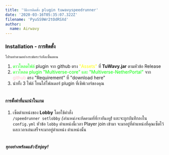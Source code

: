 ```yaml
---
title: 'วิธีการติดตั้ง plugin tuwavyspeedrunner'
date: '2020-03-16T05:35:07.322Z'
filename: 'PyuSS9Wr2tOdRSXd'
author:
  name: Airwavy
---
```


<a name="installation"></a>

### <i class="bi bi-clipboard-check"></i> Installation - การติดตั้ง

`โปรดทำตามอย่างระมัดระวังทีละขึ้นตอน`
1. <color style="color:lime">ดาวโหลดไฟล์</color> plugin จาก github ตรง <color style="color: yellow">"Assets"</color> ที่ **TuWavy.jar** ตามหัวข้อ Release
2. <color style="color:lime">ดาวโหลด plugin "Multiverse-core" และ "Multiverse-NetherPortal"</color> จาก <color style="color: pink" >github</color> ตรง "Requirement" ที่ "download here"
3. นำทั้ง 3 ไฟล์ โยนใส่โฟลเดอร์ plugin ที่เซิฟเวอร์ของคุณ
<br><br>

#### <i class="bi bi-sliders"></i> การตั้งค่าที่แนะนำในเกม
1. เซ็ตตำแหน่งของ **Lobby** โดยใช้คำสั่ง <br>`/speedrunner setlobby` *(ตำแหน่งจะยึดตามที่ที่เรายืนอยู่)* และจะถูกบันทึกลงใน
`config.yml` หัวข้อ `lobby` ตำแหน่งนี้เวลา Player join เข้ามา จะมาอยู่ที่ตำแหน่งที่คุณเซ็ตไว้ และเวลาเล่นเสร็จจะมาอยู่ตำแหน่ง ตำแหน่งนั้น
<br><br>

##### ทุกอย่างพร้อมแล้ว Enjoy!

